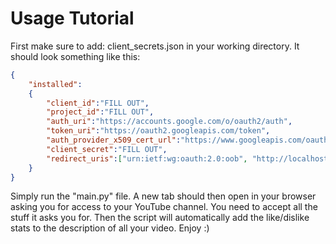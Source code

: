 # Usage Tutorial

First make sure to add: client_secrets.json in your working directory. It should look something like this:
```json
{
    "installed":
    {
        "client_id":"FILL OUT",
        "project_id":"FILL OUT",
        "auth_uri":"https://accounts.google.com/o/oauth2/auth",
        "token_uri":"https://oauth2.googleapis.com/token",
        "auth_provider_x509_cert_url":"https://www.googleapis.com/oauth2/v1/certs",
        "client_secret":"FILL OUT",
        "redirect_uris":["urn:ietf:wg:oauth:2.0:oob", "http://localhost"]
    }
}
```

Simply run the "main.py" file. A new tab should then open in your browser asking you for access to your YouTube channel. You need to accept all the stuff it asks you for. Then the script will automatically add the like/dislike stats to the description of all your video. Enjoy :)
